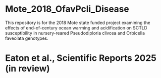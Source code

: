 # Mote_2018_OfavPcli_Disease
This repository is for the 2018 Mote state funded project examining the effects of end-of-century ocean warming and acidification on SCTLD susceptibility in nursery-reared Pseudodiploria clivosa and Orbicella faveolata genotypes.

# Eaton et al., Scientific Reports 2025 (in review)
